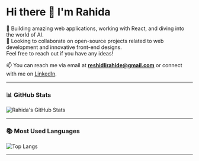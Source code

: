 # Hi there 👋 I'm Rahida

👀 Building amazing web applications, working with React, and diving into the world of AI.  
💞️ Looking to collaborate on open-source projects related to web development and innovative front-end designs.  
Feel free to reach out if you have any ideas!

📫 You can reach me via email at **reshidlirahide@gmail.com** or connect with me on [LinkedIn](https://www.linkedin.com).

---

### 📊 GitHub Stats

![Rahida's GitHub Stats](https://github-readme-stats.vercel.app/api?username=rsrahida&show_icons=true&theme=react&hide=issues)

---

### 📚 Most Used Languages

![Top Langs](https://github-readme-stats.vercel.app/api/top-langs/?username=rsrahida&layout=compact&theme=react)

---




